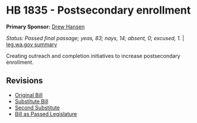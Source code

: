 # HB 1835 - Postsecondary enrollment
**Primary Sponsor:** [Drew Hansen](/person/leg/drew.hansen.md)

*Status: Passed final passage; yeas, 83; nays, 14; absent, 0; excused, 1.* | [leg.wa.gov summary](https://app.leg.wa.gov/billsummary?BillNumber=1835&Year=2021)

Creating outreach and completion initiatives to increase postsecondary enrollment.

## Revisions
* [Original Bill](1/)
* [Substitute Bill](S/)
* [Second Substitute](S2/)
* [Bill as Passed Legislature](S2.PL/)